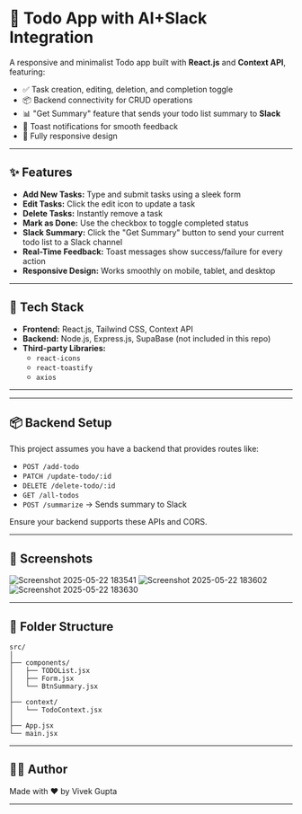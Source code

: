 # 📝 Todo App with AI+Slack Integration

A responsive and minimalist Todo app built with **React.js** and **Context API**, featuring:

- ✅ Task creation, editing, deletion, and completion toggle  
- 📦 Backend connectivity for CRUD operations  
- 📊 "Get Summary" feature that sends your todo list summary to **Slack**
- 🔔 Toast notifications for smooth feedback  
- 📱 Fully responsive design

---

## ✨ Features

- **Add New Tasks:** Type and submit tasks using a sleek form
- **Edit Tasks:** Click the edit icon to update a task
- **Delete Tasks:** Instantly remove a task
- **Mark as Done:** Use the checkbox to toggle completed status
- **Slack Summary:** Click the "Get Summary" button to send your current todo list to a Slack channel
- **Real-Time Feedback:** Toast messages show success/failure for every action
- **Responsive Design:** Works smoothly on mobile, tablet, and desktop

---

## 🔧 Tech Stack

- **Frontend:** React.js, Tailwind CSS, Context API
- **Backend:** Node.js, Express.js, SupaBase (not included in this repo)
- **Third-party Libraries:** 
  - `react-icons`
  - `react-toastify`
  - `axios`

---




---

## 📦 Backend Setup

This project assumes you have a backend that provides routes like:

- `POST /add-todo`
- `PATCH /update-todo/:id`
- `DELETE /delete-todo/:id`
- `GET /all-todos`
- `POST /summarize` → Sends summary to Slack

Ensure your backend supports these APIs and CORS.

---

## 📸 Screenshots


![Screenshot 2025-05-22 183541](https://github.com/user-attachments/assets/23c12b6b-f96c-4a91-ba0b-07c6bf5a137f)
![Screenshot 2025-05-22 183602](https://github.com/user-attachments/assets/b75291b6-f4c7-48f6-b749-0779315b430a)
![Screenshot 2025-05-22 183630](https://github.com/user-attachments/assets/63940523-f259-4c7b-94df-297f90d526e5)

---

## 🧩 Folder Structure

```
src/
│
├── components/
│   ├── TODOList.jsx
│   ├── Form.jsx
│   └── BtnSummary.jsx
│
├── context/
│   └── TodoContext.jsx
│
├── App.jsx
└── main.jsx
```

---


## 🙋‍♂️ Author

Made with ❤️ by Vivek Gupta

---
